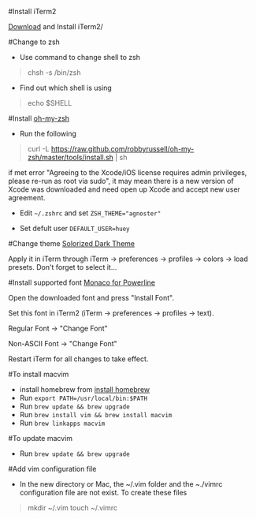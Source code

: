 #Install iTerm2

[Download](http://www.iterm2.com/downloads.html) and Install iTerm2/

#Change to zsh

* Use command to change shell to zsh

> chsh -s /bin/zsh

* Find out which shell is using

> echo $SHELL

#Install [oh-my-zsh](https://github.com/robbyrussell/oh-my-zsh)

* Run the following 

> curl -L https://raw.github.com/robbyrussell/oh-my-zsh/master/tools/install.sh | sh

if met error "Agreeing to the Xcode/iOS license requires admin privileges, please re-run as root via sudo", it may mean there is a new version of Xcode was downloaded and need open up Xcode and accept new user agreement.

* Edit `~/.zshrc` and set `ZSH_THEME="agnoster"`

* Set defult user `DEFAULT_USER=huey`

#Change theme
[Solorized Dark Theme](https://raw.githubusercontent.com/altercation/solarized/master/iterm2-colors-solarized/Solarized%20Dark.itermcolors)

Apply it in iTerm through iTerm -> preferences -> profiles -> colors -> load presets. Don't forget to select it...

#Install supported font
[Monaco for Powerline](https://gist.github.com/kevinis/c788f85a654b2d7581d8)

Open the downloaded font and press "Install Font".

Set this font in iTerm2 (iTerm -> preferences -> profiles -> text).

Regular Font -> "Change Font"

Non-ASCII Font -> "Change Font"

Restart iTerm for all changes to take effect.

#To install macvim
* install homebrew from [install homebrew](http://brew.sh)
* Run `export PATH=/usr/local/bin:$PATH`
* Run `brew update && brew upgrade`
* Run `brew install vim && brew install macvim`
* Run `brew linkapps macvim`

#To update macvim
* Run `brew update && brew upgrade`

#Add vim configuration file
* In the new directory or Mac, the ~/.vim folder and the ~./vimrc configuration file are not exist. To create these files

> mkdir ~/.vim
> touch ~/.vimrc


